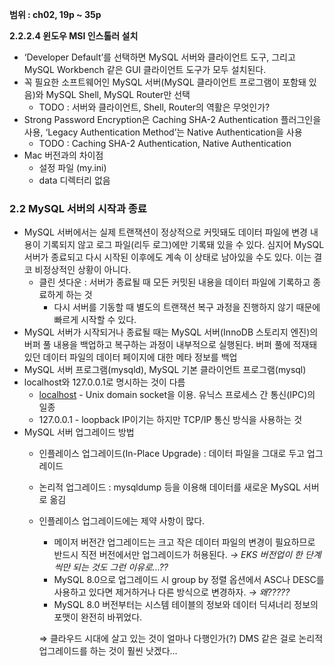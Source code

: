 **범위 : ch02, 19p ~ 35p**

**2.2.2.4 윈도우 MSI 인스톨러 설치**

- ‘Developer Default’를 선택하면 MySQL 서버와 클라이언트 도구, 그리고 MySQL Workbench 같은 GUI 클라이언트 도구가 모두 설치된다.
- 꼭 필요한 소프트웨어인 MySQL 서버(MySQL 클라이언트 프로그램이 포함돼 있음)와 MySQL Shell, MySQL Router만 선택
    - TODO : 서버와 클라이언트, Shell, Router의 역활은 무엇인가?
- Strong Password Encryption은 Caching SHA-2 Authentication 플러그인을 사용, ‘Legacy Authentication Method’는 Native Authentication을 사용
    - TODO : Caching SHA-2 Authentication, Native Authentication
- Mac 버전과의 차이점
    - 설정 파일 (my.ini)
    - data 디렉터리 없음

### 2.2 MySQL 서버의 시작과 종료

- MySQL 서버에서는 실제 트랜잭션이 정상적으로 커밋돼도 데이터 파일에 변경 내용이 기록되지 않고 로그 파일(리두 로그)에만 기록돼 있을 수 있다. 심지어 MySQL 서버가 종료되고 다시 시작된 이후에도 계속 이 상태로 남아있을 수도 있다. 이는 결코 비정상적인 상황이 아니다.
    - 클린 셧다운 : 서버가 종료될 때 모든 커밋된 내용을 데이터 파일에 기록하고 종료하게 하는 것
        - 다시 서버를 기동할 때 별도의 트랜잭션 복구 과정을 진행하지 않기 때문에 빠르게 시작할 수 있다.
- MySQL 서버가 시작되거나 종료될 때는 MySQL 서버(InnoDB 스토리지 엔진)의 버퍼 풀 내용을 백업하고 복구하는 과정이 내부적으로 실행된다. 버퍼 풀에 적재돼 있던 데이터 파일의 데이터 페이지에 대한 메타 정보를 백업
- MySQL 서버 프로그램(mysqld), MySQL 기본 클라이언트 프로그램(mysql)
- localhost와 127.0.0.1로 명시하는 것이 다름
    - [localhost](http://localhost) - Unix domain socket을 이용. 유닉스 프로세스 간 통신(IPC)의 일종
    - 127.0.0.1 - loopback IP이기는 하지만 TCP/IP 통신 방식을 사용하는 것
- MySQL 서버 업그레이드 방법
    - 인플레이스 업그레이드(In-Place Upgrade) : 데이터 파일을 그대로 두고 업그레이드
    - 논리적 업그레이드 : mysqldump 등을 이용해 데이터를 새로운 MySQL 서버로 옮김
    - 인플레이스 업그레이드에는 제약 사항이 많다.
        - 메이저 버전간 업그레이드는 크고 작은 데이터 파일의 변경이 필요하므로 반드시 직전 버전에서만 업그레이드가 허용된다. 
        *→ EKS 버전업이 한 단계씩만 되는 것도 그런 이유로…??*
        - MySQL 8.0으로 업그레이드 시 group by 정렬 옵션에서 ASC나 DESC를 사용하고 있다면 제거하거나 다른 방식으로 변경하자. 
        *→ 왜?????*
        - MySQL 8.0 버전부터는 시스템 테이블의 정보와 데이터 딕셔너리 정보의 포맷이 완전히 바뀌었다.
        
        ⇒ 클라우드 시대에 살고 있는 것이 얼마나 다행인가(?) DMS 같은 걸로 논리적 업그레이드를 하는 것이 훨씬 낫겠다…